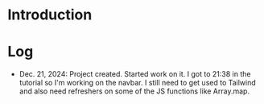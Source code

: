 # Introduction

# Log

- Dec. 21, 2024: Project created. Started work on it. I got to 21:38 in the tutorial so I'm working on the navbar. I still need to get used to Tailwind and also need refreshers on some of the JS functions like Array.map.
